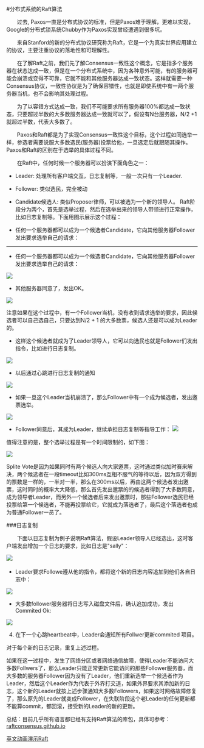 #分布式系统的Raft算法

　　过去, Paxos一直是分布式协议的标准，但是Paxos难于理解，更难以实现，Google的分布式锁系统Chubby作为Paxos实现曾经遭遇到很多坑。

　　来自Stanford的新的分布式协议研究称为Raft，它是一个为真实世界应用建立的协议，主要注重协议的落地性和可理解性。

　　在了解Raft之前，我们先了解Consensus一致性这个概念，它是指多个服务器在状态达成一致，但是在一个分布式系统中，因为各种意外可能，有的服务器可能会崩溃或变得不可靠，它就不能和其他服务器达成一致状态。这样就需要一种Consensus协议，一致性协议是为了确保容错性，也就是即使系统中有一两个服务器当机，也不会影响其处理过程。

　　为了以容错方式达成一致，我们不可能要求所有服务器100%都达成一致状态，只要超过半数的大多数服务器达成一致就可以了，假设有N台服务器，N/2 +1 就超过半数，代表大多数了。

　　Paxos和Raft都是为了实现Consensus一致性这个目标，这个过程如同选举一样，参选者需要说服大多数选民(服务器)投票给他，一旦选定后就跟随其操作。Paxos和Raft的区别在于选举的具体过程不同。

　　在Raft中，任何时候一个服务器可以扮演下面角色之一：

- Leader: 处理所有客户端交互，日志复制等，一般一次只有一个Leader.
- Follower: 类似选民，完全被动
- Candidate候选人: 类似Proposer律师，可以被选为一个新的领导人。
Raft阶段分为两个，首先是选举过程，然后在选举出来的领导人带领进行正常操作，比如日志复制等。下面用图示展示这个过程：

- 任何一个服务器都可以成为一个候选者Candidate，它向其他服务器Follower发出要求选举自己的请求：

___

-  任何一个服务器都可以成为一个候选者Candidate，它向其他服务器Follower发出要求选举自己的请求：

![](2/1.png)

- 其他服务器同意了，发出OK。

![](2/2.png)

注意如果在这个过程中，有一个Follower当机，没有收到请求选举的要求，因此候选者可以自己选自己，只要达到N/2 + 1 的大多数票，候选人还是可以成为Leader的。

- 这样这个候选者就成为了Leader领导人，它可以向选民也就是Follower们发出指令，比如进行日志复制。

![](2/3.png)

- 以后通过心跳进行日志复制的通知

![](2/4.png)

- 如果一旦这个Leader当机崩溃了，那么Follower中有一个成为候选者，发出邀票选举。

![](2/5.png)

- Follower同意后，其成为Leader，继续承担日志复制等指导工作：
![](2/6.png)

值得注意的是，整个选举过程是有一个时间限制的，如下图：

![](2/7.png)

Splite Vote是因为如果同时有两个候选人向大家邀票，这时通过类似加时赛来解决，两个候选者在一段timeout比如300ms互相不服气的等待以后，因为双方得到的票数是一样的，一半对一半，那么在300ms以后，再由这两个候选者发出邀票，这时同时的概率大大降低，那么首先发出邀票的的候选者得到了大多数同意，成为领导者Leader，而另外一个候选者后来发出邀票时，那些Follower选民已经投票给第一个候选者，不能再投票给它，它就成为落选者了，最后这个落选者也成为普通Follower一员了。

###日志复制

　　下面以日志复制为例子说明Raft算法，假设Leader领导人已经选出，这时客户端发出增加一个日志的要求，比如日志是"sally"：

![](2/8.png)
　　
- Leader要求Followe遵从他的指令，都将这个新的日志内容追加到他们各自日志中：

![](2/9.png)

- 大多数follower服务器将日志写入磁盘文件后，确认追加成功，发出Commited Ok:

![](2/10.png)

4. 在下一个心跳heartbeat中，Leader会通知所有Follwer更新commited 项目。

对于每个新的日志记录，重复上述过程。

如果在这一过程中，发生了网络分区或者网络通信故障，使得Leader不能访问大多数Follwers了，那么Leader只能正常更新它能访问的那些Follower服务器，而大多数的服务器Follower因为没有了Leader，他们重新选举一个候选者作为Leader，然后这个Leader作为代表于外界打交道，如果外界要求其添加新的日志，这个新的Leader就按上述步骤通知大多数Followers，如果这时网络故障修复了，那么原先的Leader就变成Follower，在失联阶段这个老Leader的任何更新都不能算commit，都回滚，接受新的Leader的新的更新。

总结：目前几乎所有语言都已经有支持Raft算法的库包，具体可参考：
[raftconsensus.github.io](http://raftconsensus.github.io/)

[英文动画演示Raft](http://thesecretlivesofdata.com/raft/)